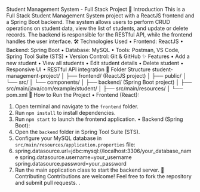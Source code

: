 Student Management System - Full Stack Project
📘 Introduction
This is a Full Stack Student Management System project with a ReactJS frontend and a Spring Boot backend. The system allows users to perform CRUD operations on student data, view the list of students, and update or delete records. The backend is responsible for the RESTful API, while the frontend handles the user interface.
🛠️ Technologies Used
•	Frontend: ReactJS
•	Backend: Spring Boot
•	Database: MySQL
•	Tools: Postman, VS Code, Spring Tool Suite (STS)
•	Version Control: Git & GitHub
✨ Features
•	Add a new student
•	View all students
•	Edit student details
•	Delete student
•	Responsive UI
•	RESTful API integration
📁 Folder Structure
student-management-project/
│
├── frontend/ (ReactJS project)
│   ├── public/
│   └── src/
│       └── components/
│
├── backend/ (Spring Boot project)
│   ├── src/main/java/com/example/student/
│   ├── src/main/resources/
│   └── pom.xml
🚀 How to Run the Project
•	Frontend (React):
1.	Open terminal and navigate to the `frontend` folder.
2.	Run `npm install` to install dependencies.
3.	Run `npm start` to launch the frontend application.
•	Backend (Spring Boot):
4.	Open the `backend` folder in Spring Tool Suite (STS).
5.	Configure your MySQL database in `src/main/resources/application.properties` file:
6.	spring.datasource.url=jdbc:mysql://localhost:3306/your_database_name
spring.datasource.username=your_username
spring.datasource.password=your_password
7.	Run the main application class to start the backend server.
🤝 Contributing
Contributions are welcome! Feel free to fork the repository and submit pull requests.
.

 
